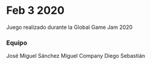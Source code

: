 # Feb 3 2020

Juego realizado durante la Global Game Jam 2020

### Equipo
José Miguel Sánchez 
Miguel Company
Diego Sebastián

